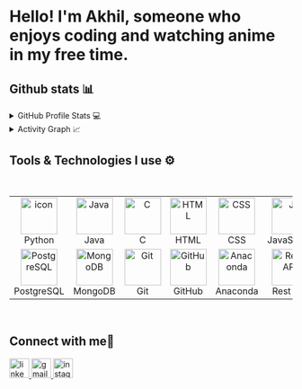 

# Hello! I'm Akhil, someone who enjoys coding and watching anime in my free time.



  

## Github stats 📊

<details>
  <summary>GitHub Profile Stats 💻</summary>
  <br/>

![ejjadaakhil-13's Streak](https://github-readme-streak-stats.herokuapp.com/?user=ejjadaakhil-13&theme=dark&hide_border=true)![ejjadaakhil-13's Stats](https://github-readme-stats.vercel.app/api?username=ejjadaakhil-13&theme=dark&show_icons=true&hide_border=true&count_private=true)

</details>

<details>
  <summary>Activity Graph 📈</summary> <br/>
 
[![akhil's github activity graph](https://github-readme-activity-graph.vercel.app/graph?username=ejjadaakhil-13&bg_color=1F2228&color=F8D866&line=8B949E&point=F8D866&area=true&hide_border=true)](https://github.com/ejjadaakhil-13/github-readme-activity-graph)

<div align="center">
  <a href="https://github.com/ejjadaakhil-13">
    <img src="http://github-profile-summary-cards.vercel.app/api/cards/profile-details?username=ejjadaakhil-13&theme=slateorange" />
  </a>
  
  </div>

</details>
 




## Tools & Technologies I use ⚙️
<br>

<table>
  <tr>
    <td align="center" width="96">
      <a href="#macropower-tech">
        <img src="https://skillicons.dev/icons?i=py" alt="icon" width="65" height="65" />
      </a>
      <br>Python
    </td>
    <td align="center" width="96">
        <img src="https://skillicons.dev/icons?i=java" width="65" height="65" alt="Java" />
      <br>Java
    </td>
    <td align="center" width="96">
        <img src="https://skillicons.dev/icons?i=c" width="65" height="65" alt="C" />
      <br>C
    </td>
    <td align="center" width="96">
        <img src="https://skillicons.dev/icons?i=html" width="65" height="65" alt="HTML" />
      <br>HTML
    </td>
    <td align="center" width="96">
        <img src="https://skillicons.dev/icons?i=css" width="65" height="65" alt="CSS" />
      <br>CSS
    </td>
    <td align="center" width="96">
        <img src="https://skillicons.dev/icons?i=javascript" width="65" height="65" alt="JS" />
      <br>JavaScript
    </td>
    <td align="center" width="96">
        <img src="https://skillicons.dev/icons?i=bootstrap" width="65" height="65" alt="Bootstrap" />
      <br>Bootstrap
    </td>
    <td align="center" width="96">
        <img src="https://skillicons.dev/icons?i=flask" width="65" height="65" alt="Flask" />
      <br>Flask
    </td>
    <td align="center" width="96">
        <img src="https://skillicons.dev/icons?i=spring" width="65" height="65" alt="Spring" />
      <br>Spring
    </td>
     <td align="center" width="96">
        <img src="https://skillicons.dev/icons?i=mysql" width="65" height="65" alt="MySQL" />
      <br>MySQL
    </td>
  </tr>
  <tr>
    <td align="center" width="96">
        <img src="https://skillicons.dev/icons?i=postgres" width="65" height="65" alt="PostgreSQL" />
      <br>PostgreSQL
    </td>
    <td align="center" width="96">
        <img src="https://skillicons.dev/icons?i=mongodb" width="65" height="65" alt="MongoDB" />
      <br>MongoDB
    </td>
    <td align="center" width="96">
        <img src="https://skillicons.dev/icons?i=git" width="65" height="65" alt="Git" />
      <br>Git
    </td>
    <td align="center" width="96">
        <img src="https://skillicons.dev/icons?i=github" width="65" height="65" alt="GitHub" />
      <br>GitHub
    </td>
    <td align="center" width="96">
        <img src="https://skillicons.dev/icons?i=anaconda" width="65" height="65" alt="Anaconda" />
      <br>Anaconda
    </td>
    <td align="center" width="96">
        <img src="https://techstack-generator.vercel.app/restapi-icon.svg" width="65" height="65" alt="Rest API" />
      <br>Rest API
    </td>
    <td align="center" width="96">
        <img src="https://skillicons.dev/icons?i=vscode" width="65" height="65" alt="VSCode" />
      <br>VSCode
    </td>
    <td align="center" width="96">
        <img src="https://skillicons.dev/icons?i=pycharm" width="65" height="65" alt="PyCharm" />
      <br>PyCharm
    </td>
    <td align="center" width="96">
        <img src="https://skillicons.dev/icons?i=eclipse" width="65" height="65" alt="Eclipse" />
      <br>Eclipse
    </td>
  </tr>
</table>

<br>

## Connect with me👋

<div align="left">
  <a href="https://www.linkedin.com/in/ejjada-akhil/">
    <img src="https://img.shields.io/static/v1?message=LinkedIn&logo=linkedin&label=&color=0077B5&logoColor=white&labelColor=&style=for-the-badge" height="35" alt="linkedin logo" />
  </a>
  <a href="mailto:ejjadaakhil@gmail.com">
    <img src="https://img.shields.io/static/v1?message=Gmail&logo=gmail&label=&color=D14836&logoColor=white&labelColor=&style=for-the-badge" height="35" alt="gmail logo" />
  </a>
  <a href="https://www.instagram.com/___giyu___tomioka___/">
    <img src="https://img.shields.io/static/v1?message=Instagram&logo=instagram&label=&color=E4405F&logoColor=white&labelColor=&style=for-the-badge" height="35" alt="instagram logo" />
  </a>
</div>
